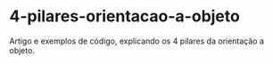 # 4-pilares-orientacao-a-objeto
Artigo e exemplos de código, explicando os 4 pilares da orientação a objeto.
